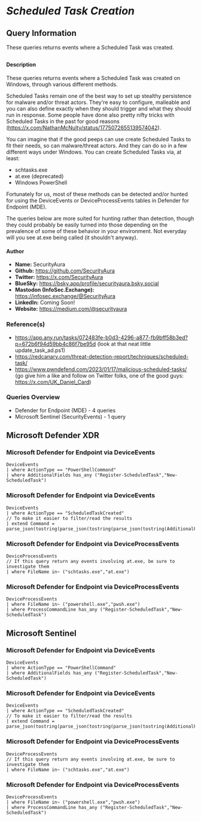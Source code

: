 # *Scheduled Task Creation*

## Query Information

These queries returns events where a Scheduled Task was created.

##

#### Description

These queries returns events where a Scheduled Task was created on Windows, through various different methods.

Scheduled Tasks remain one of the best way to set up stealthy persistence for malware and/or threat actors. They're easy to configure, malleable and you can also define exactly when they should trigger and what they should run in response. Some people have done also pretty nifty tricks with Scheduled Tasks in the past for good reasons (https://x.com/NathanMcNulty/status/1775072655139574042).

You can imagine that if the good peeps can use create Scheduled Tasks to fit their needs, so can malware/threat actors. And they can do so in a few different ways under Windows. You can create Scheduled Tasks via, at least:

- schtasks.exe
- at.exe (deprecated)
- Windows PowerShell

Fortunately for us, most of these methods can be detected and/or hunted for using the DeviceEvents or DeviceProcessEvents tables in Defender for Endpoint (MDE).

The queries below are more suited for hunting rather than detection, though they could probably be easily turned into those depending on the prevalence of some of these behavior in your environment. Not everyday will you see at.exe being called (it shouldn't anyway).

#### Author <Optional>
- **Name:** SecurityAura
- **Github:** https://github.com/SecurityAura
- **Twitter:** https://x.com/SecurityAura
- **BlueSky:** https://bsky.app/profile/securityaura.bsky.social
- **Mastodon (InfoSec.Exchange):** https://infosec.exchange/@SecurityAura
- **LinkedIn:** Coming Soon!
- **Website:** https://medium.com/@securityaura

### Reference(s)

- https://app.any.run/tasks/072483fe-b0d3-4296-a877-fb9bff58b3ed?p=672b6f94d59bb4c86f7be95d (look at that neat little update_task_ad.ps1)
- https://redcanary.com/threat-detection-report/techniques/scheduled-task/
- https://www.pwndefend.com/2023/01/17/malicious-scheduled-tasks/ (go give him a like and follow on Twitter folks, one of the good guys: https://x.com/UK_Daniel_Card)

### Queries Overview ###

- Defender for Endpoint (MDE) - 4 queries
- Microsoft Sentinel (SecurityEvents) - 1 query

## Microsoft Defender XDR ##
### Microsoft Defender for Endpoint via DeviceEvents ###
```KQL
DeviceEvents
| where ActionType == "PowerShellCommand"
| where AdditionalFields has_any ("Register-ScheduledTask","New-ScheduledTask")
```
### Microsoft Defender for Endpoint via DeviceEvents ###
```KQL
DeviceEvents
| where ActionType == "ScheduledTaskCreated"
// To make it easier to filter/read the results
| extend Command = parse_json(tostring(parse_json(tostring(parse_json(tostring(AdditionalFields.TaskContent)).Actions)).Exec)).Command
```
### Microsoft Defender for Endpoint via DeviceProcessEvents ###
```KQL
DeviceProcessEvents
// If this query return any events involving at.exe, be sure to investigate them
| where FileName in~ ("schtasks.exe","at.exe")
```
### Microsoft Defender for Endpoint via DeviceProcessEvents ###
```KQL
DeviceProcessEvents
| where FileName in~ ("powershell.exe","pwsh.exe")
| where ProcessCommandLine has_any ("Register-ScheduledTask","New-ScheduledTask")
```
## Microsoft Sentinel ##
### Microsoft Defender for Endpoint via DeviceEvents ###
```KQL
DeviceEvents
| where ActionType == "PowerShellCommand"
| where AdditionalFields has_any ("Register-ScheduledTask","New-ScheduledTask")
```
### Microsoft Defender for Endpoint via DeviceEvents ###
```KQL
DeviceEvents
| where ActionType == "ScheduledTaskCreated"
// To make it easier to filter/read the results
| extend Command = parse_json(tostring(parse_json(tostring(parse_json(tostring(AdditionalFields.TaskContent)).Actions)).Exec)).Command
```
### Microsoft Defender for Endpoint via DeviceProcessEvents ###
```KQL
DeviceProcessEvents
// If this query return any events involving at.exe, be sure to investigate them
| where FileName in~ ("schtasks.exe","at.exe")
```
### Microsoft Defender for Endpoint via DeviceProcessEvents ###
```KQL
DeviceProcessEvents
| where FileName in~ ("powershell.exe","pwsh.exe")
| where ProcessCommandLine has_any ("Register-ScheduledTask","New-ScheduledTask")
```
